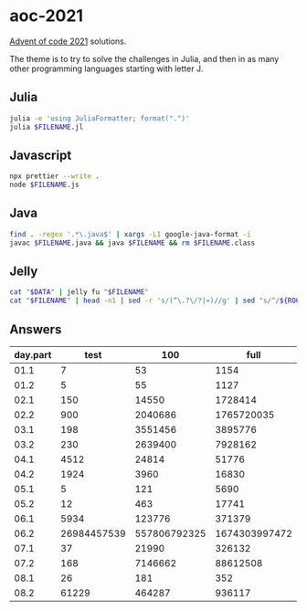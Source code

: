 # aoc-2021

<!-- <a href="#badge"><img alt="code style: prettier" src="https://img.shields.io/badge/code_style-prettier-ff69b4.svg?style=flat-square"></a> -->

[Advent of code 2021](https://adventofcode.com/2021) solutions.

The theme is to try to solve the challenges in Julia, and then in as many other programming languages starting with letter J.

## Julia

```bash
julia -e 'using JuliaFormatter; format(".")'
julia $FILENAME.jl
```

## Javascript

```bash
npx prettier --write .
node $FILENAME.js
```

## Java

```bash
find . -regex '.*\.java$' | xargs -L1 google-java-format -i
javac $FILENAME.java && java $FILENAME && rm $FILENAME.class
```

## Jelly


```bash
cat "$DATA" | jelly fu "$FILENAME"
cat "$FILENAME" | head -n1 | sed -r 's/(“\.?\/?|»)//g' | sed "s/^/${ROOT//\//\\/}\//" | xargs cat | jelly fu "$FILENAME"
```

## Answers

| day.part | test        | 100          | full          |
| -------- | ----------- | ------------ | ------------- |
| 01.1     | 7           | 53           | 1154          |
| 01.2     | 5           | 55           | 1127          |
| 02.1     | 150         | 14550        | 1728414       |
| 02.2     | 900         | 2040686      | 1765720035    |
| 03.1     | 198         | 3551456      | 3895776       |
| 03.2     | 230         | 2639400      | 7928162       |
| 04.1     | 4512        | 24814        | 51776         |
| 04.2     | 1924        | 3960         | 16830         |
| 05.1     | 5           | 121          | 5690          |
| 05.2     | 12          | 463          | 17741         |
| 06.1     | 5934        | 123776       | 371379        |
| 06.2     | 26984457539 | 557806792325 | 1674303997472 |
| 07.1     | 37          | 21990        | 326132        |
| 07.2     | 168         | 7146662      | 88612508      |
| 08.1     | 26          | 181          | 352           |
| 08.2     | 61229       | 464287       | 936117        |
